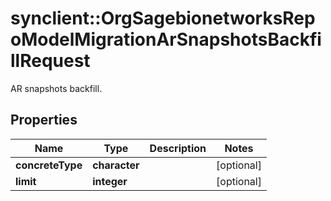 # synclient::OrgSagebionetworksRepoModelMigrationArSnapshotsBackfillRequest

AR snapshots backfill.

## Properties
Name | Type | Description | Notes
------------ | ------------- | ------------- | -------------
**concreteType** | **character** |  | [optional] 
**limit** | **integer** |  | [optional] 


